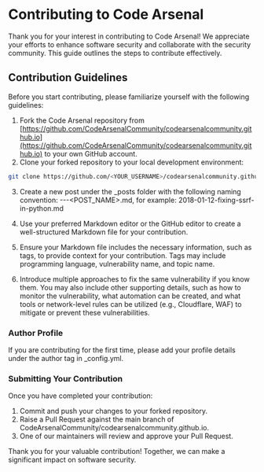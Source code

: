 # Contributing to Code Arsenal

Thank you for your interest in contributing to Code Arsenal! We appreciate your efforts to enhance software security and collaborate with the security community. This guide outlines the steps to contribute effectively.

## Contribution Guidelines

Before you start contributing, please familiarize yourself with the following guidelines:

1. Fork the Code Arsenal repository from [https://github.com/CodeArsenalCommunity/codearsenalcommunity.github.io](https://github.com/CodeArsenalCommunity/codearsenalcommunity.github.io) to your own GitHub account.
2. Clone your forked repository to your local development environment:

```bash
git clone https://github.com/<YOUR_USERNAME>/codearsenalcommunity.github.io.git
```

3. Create a new post under the _posts folder with the following naming convention: <YEAR>-<MONTH>-<DATE>-<POST_NAME>.md, for example: 2018-01-12-fixing-ssrf-in-python.md

4. Use your preferred Markdown editor or the GitHub editor to create a well-structured Markdown file for your contribution.

5. Ensure your Markdown file includes the necessary information, such as tags, to provide context for your contribution. Tags may include programming language, vulnerability name, and topic name.

6. Introduce multiple approaches to fix the same vulnerability if you know them. You may also include other supporting details, such as how to monitor the vulnerability, what automation can be created, and what tools or network-level rules can be utilized (e.g., Cloudflare, WAF) to mitigate or prevent these vulnerabilities.

### Author Profile

If you are contributing for the first time, please add your profile details under the author tag in _config.yml.

### Submitting Your Contribution

Once you have completed your contribution:

1. Commit and push your changes to your forked repository.
2. Raise a Pull Request against the main branch of CodeArsenalCommunity/codearsenalcommunity.github.io.
3. One of our maintainers will review and approve your Pull Request.

Thank you for your valuable contribution! Together, we can make a significant impact on software security.